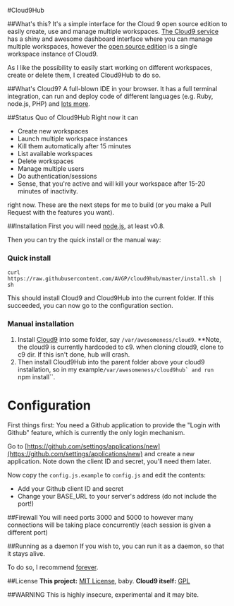 #Cloud9Hub

##What's this?
It's a simple interface for the Cloud 9 open source edition to easily create, use and manage multiple workspaces.
[The Cloud9 service](https://c9.io) has a shiny and awesome dashboard interface where you can manage multiple workspaces,
however the [open source edition](https://github.com/ajaxorg/cloud9) is a single workspace instance of Cloud9.

As I like the possibility to easily start working on different workspaces, create or delete them, I created Cloud9Hub to do so.

##What's Cloud9?
A full-blown IDE in your browser. It has a full terminal integration, can run and deploy code of different languages (e.g. Ruby, node.js, PHP)
and [lots more](http://en.wikipedia.org/wiki/Cloud9_IDE#Features).

##Status Quo of Cloud9Hub
Right now it can
* Create new workspaces
* Launch multiple workspace instances
* Kill them automatically after 15 minutes
* List available workspaces
* Delete workspaces
* Manage multiple users
* Do authentication/sessions
* Sense, that you're active and will kill your workspace after 15-20 minutes of inactivity.

right now. These are the next steps for me to build (or you make a Pull Request with the features you want).

##Installation
First you will need [node.js](http://nodejs.org/), at least v0.8.

Then you can try the quick install or the manual way:

### Quick install

```shell
curl https://raw.githubusercontent.com/AVGP/cloud9hub/master/install.sh | sh
```

This should install Cloud9 and Cloud9Hub into the current folder. If this succeeded, you can now go to the configuration section.

### Manual installation
1. Install [Cloud9](https://github.com/ajaxorg/cloud9) into some folder, say ``/var/awesomeness/cloud9``.
**Note, the cloud9 is currently hardcoded to c9. when cloning cloud9, clone to c9 dir. If this isn't done, hub will crash.
2. Then install Cloud9Hub into the parent folder above your cloud9 installation, so in my example``/var/awesomeness/cloud9hub` and run ``npm install``.

# Configuration

First things first: You need a Github application to provide the "Login with Github" feature, which is currently the only login mechanism.

Go to [https://github.com/settings/applications/new](https://github.com/settings/applications/new) and create a new application. Note down the client ID and secret, you'll need them later.

Now copy the ``config.js.example`` to ``config.js`` and edit the contents:

- Add your Github client ID and secret
- Change your BASE_URL to your server's address (do not include the port!)

##Firewall
You will need ports 3000 and 5000 to however many connections will be taking place concurrently (each session is given a different port)

##Running as a daemon
If you wish to, you can run it as a daemon, so that it stays alive.

To do so, I recommend [forever](https://npmjs.org/package/forever).

##License
**This project:** [MIT License](http://opensource.org/licenses/MIT), baby.
**Cloud9 itself:** [GPL](http://www.gnu.org/licenses/gpl.html)

##WARNING
This is highly insecure, experimental and it may bite.
